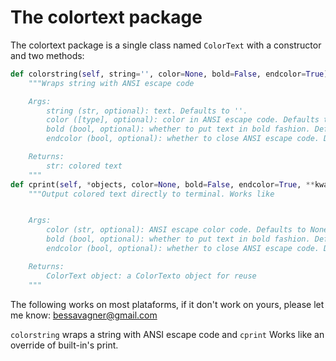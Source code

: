 # The colortext package

The colortext package is a single class named ```ColorText``` with a constructor and two methods:

~~~python
def colorstring(self, string='', color=None, bold=False, endcolor=True):
    """Wraps string with ANSI escape code

    Args:
        string (str, optional): text. Defaults to ''.
        color ([type], optional): color in ANSI escape code. Defaults to None.
        bold (bool, optional): whether to put text in bold fashion. Defaults to False.
        endcolor (bool, optional): whether to close ANSI escape code. Defaults to True.

    Returns:
        str: colored text
    """
def cprint(self, *objects, color=None, bold=False, endcolor=True, **kwargs):
    """Output colored text directly to terminal. Works like


    Args:
        color (str, optional): ANSI escape color code. Defaults to None.
        bold (bool, optional): whether to put text in bold fashion. Defaults to False.
        endcolor (bool, optional): whether to close ANSI escape code. Defaults to True.

    Returns:
        ColorText object: a ColorTexto object for reuse
    """
~~~

The following works on most plataforms, if it don't work on yours, please let me know: bessavagner@gmail.com

```colorstring``` wraps a string with ANSI escape code and ```cprint``` Works like an override of built-in's print.
